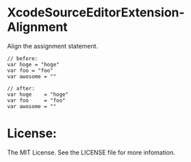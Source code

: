 # XcodeSourceEditorExtension-Alignment

Align the assignment statement.

```
// before:
var hoge = "hoge"
var foo = "foo"
var awosome = ""
```

```
// after:
var hoge    = "hoge"
var foo     = "foo"
var awosome = ""
```

License:
=================
The MIT License. See the LICENSE file for more infomation.

